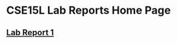 # CSE15L Lab Reports Home Page

## [Lab Report 1](https://nquach1515.github.io/cse15l-lab-reports/cse15l-lab-report-1/)